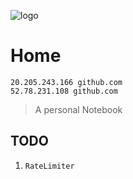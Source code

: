 ![logo](painter_4k.jpg)

# Home

```
20.205.243.166 github.com
52.78.231.108 github.com
```

> A personal Notebook



## TODO

1. ```
   RateLimiter
   ```
